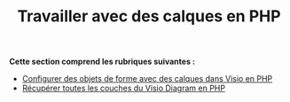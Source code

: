 ﻿---
title: Travailler avec des calques en PHP
type: docs
weight: 70
url: /fr/java/working-with-layers-in-php/
---
**Cette section comprend les rubriques suivantes :**

- [Configurer des objets de forme avec des calques dans Visio en PHP](/diagram/fr/java/configure-shape-objects-with-layers-in-visio-in-php/)
- [Récupérer toutes les couches du Visio Diagram en PHP](/diagram/fr/java/retrieve-all-layers-from-the-visio-diagram-in-php/)
